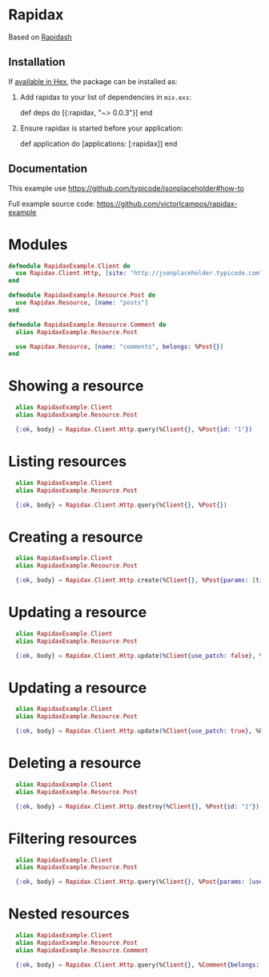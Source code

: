 # Rapidax

Based on [Rapidash](https://github.com/Gazler/rapidash)

## Installation

If [available in Hex](https://hex.pm/docs/publish), the package can be installed as:

  1. Add rapidax to your list of dependencies in `mix.exs`:

        def deps do
          [{:rapidax, "~> 0.0.3"}]
        end

  2. Ensure rapidax is started before your application:

        def application do
          [applications: [:rapidax]]
        end

## Documentation

This example use https://github.com/typicode/jsonplaceholder#how-to

Full example source code: https://github.com/victorlcampos/rapidax-example

# Modules

```elixir
defmodule RapidaxExample.Client do
  use Rapidax.Client.Http, [site: "http://jsonplaceholder.typicode.com"]
end

defmodule RapidaxExample.Resource.Post do
  use Rapidax.Resource, [name: "posts"]
end

defmodule RapidaxExample.Resource.Comment do
  alias RapidaxExample.Resource.Post

  use Rapidax.Resource, [name: "comments", belongs: %Post{}]
end
```

# Showing a resource

```elixir
  alias RapidaxExample.Client
  alias RapidaxExample.Resource.Post

  {:ok, body} = Rapidax.Client.Http.query(%Client{}, %Post{id: "1"})
```

# Listing resources

```elixir
  alias RapidaxExample.Client
  alias RapidaxExample.Resource.Post

  {:ok, body} = Rapidax.Client.Http.query(%Client{}, %Post{})
```

# Creating a resource

```elixir
  alias RapidaxExample.Client
  alias RapidaxExample.Resource.Post

  {:ok, body} = Rapidax.Client.Http.create(%Client{}, %Post{params: [title: "foo", bar: "bar", userId: 1]})
```

# Updating a resource

```elixir
  alias RapidaxExample.Client
  alias RapidaxExample.Resource.Post

  {:ok, body} = Rapidax.Client.Http.update(%Client{use_patch: false}, %Post{id: "1", params: [id: 1, title: "foo", bar: "bar", userId: 1]})
```

# Updating a resource

```elixir
  alias RapidaxExample.Client
  alias RapidaxExample.Resource.Post

  {:ok, body} = Rapidax.Client.Http.update(%Client{use_patch: true}, %Post{id: "1", params: [title: "foo"]})
```

# Deleting a resource

```elixir
  alias RapidaxExample.Client
  alias RapidaxExample.Resource.Post

  {:ok, body} = Rapidax.Client.Http.destroy(%Client{}, %Post{id: "1"})
```

# Filtering resources

```elixir
  alias RapidaxExample.Client
  alias RapidaxExample.Resource.Post

  {:ok, body} = Rapidax.Client.Http.query(%Client{}, %Post{params: [userId: "1"]})
```

# Nested resources

```elixir
  alias RapidaxExample.Client
  alias RapidaxExample.Resource.Post
  alias RapidaxExample.Resource.Comment

  {:ok, body} = Rapidax.Client.Http.query(%Client{}, %Comment{belongs: %Post{id: "1"}})
```
